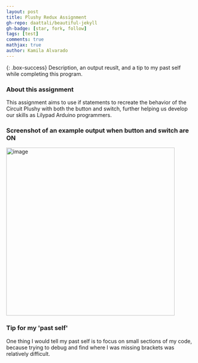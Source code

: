 ```yaml
---
layout: post
title: Plushy Redux Assignment
gh-repo: daattali/beautiful-jekyll
gh-badge: [star, fork, follow]
tags: [test]
comments: true
mathjax: true
author: Kamila Alvarado
---
```


{: .box-success}
Description, an output reuslt, and a tip to my past self while completing this program.

### About this assignment
This assignment aims to use if statements to recreate the behavior of the Circuit Plushy with both the button and switch, further helping us develop our skills as Lilypad Arduino programmers.

### Screenshot of an example output when button and switch are ON

<img src="https://kamila-alvarado.github.io/assets/img/led123.png" alt="image" width="450"/>

### Tip for my 'past self'
One thing I would tell my past self is to focus on small sections of my code, because trying to debug and find where I was missing brackets was relatively difficult.
